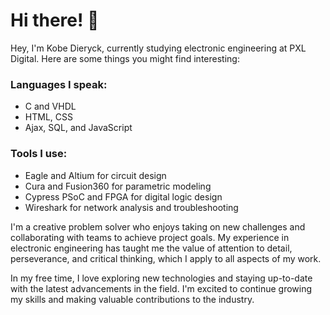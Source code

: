 # Hi there! 👋
Hey, I'm Kobe Dieryck, currently studying electronic engineering at PXL Digital. Here are some things you might find interesting:

### Languages I speak:

- C and VHDL
- HTML, CSS
- Ajax, SQL, and JavaScript

### Tools I use:

- Eagle and Altium for circuit design
- Cura and Fusion360 for parametric modeling
- Cypress PSoC and FPGA for digital logic design
- Wireshark for network analysis and troubleshooting

I'm a creative problem solver who enjoys taking on new challenges and collaborating with teams to achieve project goals. My experience in electronic engineering has taught me the value of attention to detail, perseverance, and critical thinking, which I apply to all aspects of my work.

In my free time, I love exploring new technologies and staying up-to-date with the latest advancements in the field. I'm excited to continue growing my skills and making valuable contributions to the industry.

<!--

- 🔭 I’m currently working on ...
- 🌱 I’m currently learning ...
- 👯 I’m looking to collaborate on ...
- 🤔 I’m looking for help with ...
- 💬 Ask me about ...
- 📫 How to reach me: ...
- 😄 Pronouns: ...
- ⚡ Fun fact: ...
-->
